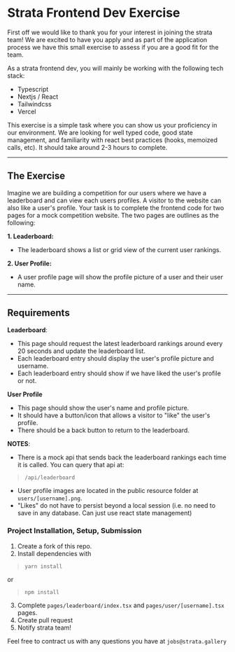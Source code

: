 # Strata Frontend Dev Exercise

First off we would like to thank you for your interest in joining the strata team! We are excited to have you apply and as part of the application process we have this small exercise to assess if you are a good fit for the team.

As a strata frontend dev, you will mainly be working with the following tech stack:
  - Typescript
  - Nextjs / React
  - Tailwindcss
  - Vercel

This exercise is a simple task where you can show us your proficiency in our environment. We are looking for well typed code, good state management, and familiarity with react best practices (hooks, memoized calls, etc). It should take around 2-3 hours to complete.

---

## The Exercise

Imagine we are building a competition for our users where we have a leaderboard and can view each users profiles. A visitor to the website can also like a user's profile. Your task is to complete the frontend code for two pages for a mock competition website. The two pages are outlines as the following:

**1. Leaderboard:**
- The leaderboard shows a list or grid view of the current user rankings.

**2. User Profile:**
- A user profile page will show the profile picture of a user and their user name.

---

## Requirements
**Leaderboard**:
- This page should request the latest leaderboard rankings around every 20 seconds and update the leaderboard list.
- Each leaderboard entry should display the user's profile picture and username.
- Each leaderboard entry should show if we have liked the user's profile or not.

**User Profile**
- This page should show the user's name and profile picture.
- It should have a button/icon that allows a visitor to "like" the user's profile.
- There should be a back button to return to the leaderboard.

**NOTES**:
- There is a mock api that sends back the leaderboard rankings each time it is called. You can query that api at:
> `/api/leaderboard`
- User profile images are located in the public resource folder at `users/[username].png`.
- "Likes" do not have to persist beyond a local session (i.e. no need to save in any database. Can just use react state management)


### Project Installation, Setup, Submission
1. Create a fork of this repo.
2. Install dependencies with
>`yarn install`

or
>`npm install`

3. Complete `pages/leaderboard/index.tsx` and `pages/user/[username].tsx` pages. 
4. Create pull request
5. Notify strata team!

Feel free to contract us with any questions you have at `jobs@strata.gallery`